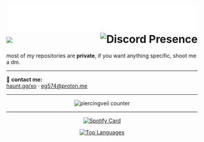 <!-- <img src="https://raw.githubusercontent.com/piercingveil/piercingveil/main/craft.svg" style="float: left;" width="128" alt="hi" /> -->
<h1 align="left">
  <img src="./header.svg" alt="hi there, i'm elvin 🎊" width="650" />
  <img src="https://skillicons.dev/icons?i=cpp,python,cs,html,css,js,nodejs,react,linux,arch,vscode,vs22,git,github,cloudflare,mysql,mongodb" />
  <img align="right" src="https://lanyard.cnrad.dev/api/1155267984923828255?animated=true" alt="Discord Presence" />
</h1>

most of my repositories are **private**, if you want anything specific, shoot me a dm.  

---

💬 **contact me:**  
<a href="https://haunt.gg/xo">haunt.gg/xo</a> · <a href="mailto:eg574@proton.me">eg574@proton.me</a>

---

<p align="center">
  <img src="https://count.getloli.com/@piercingveil?name=piercingveil&theme=rule34&padding=7&offset=0&align=top&scale=1&pixelated=1&darkmode=auto" alt="piercingveil counter" />
</p>

---

<p align="center">
  <a href="https://data-card-for-spotify.herokuapp.com/card?user_id=0mumugfqrqzvwo75wqwmga03k">
    <img src="https://data-card-for-spotify.herokuapp.com/api/card?user_id=0mumugfqrqzvwo75wqwmga03k" alt="Spotify Card" />
  </a>
</p>

<p align="center">
  <a href="https://github.com/anuraghazra/github-readme-stats">
    <img src="https://github-readme-stats.vercel.app/api/top-langs/?username=piercingveil&layout=compact&theme=github_dark" alt="Top Languages" />
  </a>
</p>

